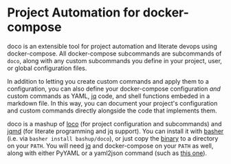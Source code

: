 # Project Automation for docker-compose

doco is an extensible tool for project automation and literate devops using docker-compose.  All docker-compose subcommands are subcommands of `doco`, along with any custom subcommands you define in your project, user, or global configuration files.

In addition to letting you create custom commands and apply them to a configuration, you can also define your docker-compose configuration *and* custom commands as YAML, [jq](http://stedolan.github.io/jq/) code, and shell functions embeded in a markdown file.  In this way, you can document your project's configuration and custom commands directly alongside the code that implements them.

doco is a mashup of [loco](https://github.com/bashup/loco) (for project configuration and subcommands) and [jqmd](https://github.com/bashup/jqmd) (for literate programming and jq support).  You can install it with [basher](https://github.com/basherpm/basher) (i.e. via `basher install bashup/doco`), or just copy the [binary](bin/doco) to a directory on your `PATH`.  You will need [jq](http://stedolan.github.io/jq/) and docker-compose on your `PATH` as well, along with either PyYAML or a yaml2json command (such as [this one](https://github.com/bronze1man/yaml2json)).